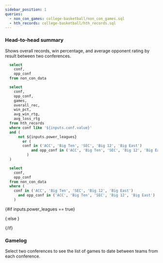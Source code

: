 ```yaml
---
sidebar_position: 1
queries: 
  - non_con_games: college-basketball/non_con_games.sql
  - hth_records: college-basketball/hth_records.sql
---
```


### Head-to-head summary

Shows overall records, win percentage, and average opponent rating by result between two conferences.

```sql confs
  select 
    conf, 
    opp_conf
  from non_con_data
```

```sql power_leagues
  select  
    conf,
    opp_conf,
    games,
    overall_rec,
    win_pct,
    avg_win_rtg,
    avg_loss_rtg
  from hth_records
  where conf like '${inputs.conf.value}'
  and (
      not ${inputs.power_leagues}
        or (
        conf in ('ACC', 'Big Ten', 'SEC', 'Big 12', 'Big East')
            and opp_conf in ('ACC', 'Big Ten', 'SEC', 'Big 12', 'Big East')
          )
  )
```

```sql confs_power_leagues
  select 
    conf, 
    opp_conf
  from non_con_data
  where (
    conf in ('ACC', 'Big Ten', 'SEC', 'Big 12', 'Big East')
      and opp_conf in ('ACC', 'Big Ten', 'SEC', 'Big 12', 'Big East')
    )
```

<Checkbox
    title="Power Leagues" 
    name=power_leagues
    defaultValue=true
/>

{#if inputs.power_leagues == true}

<Dropdown data={confs_power_leagues} name=conf value=conf defaultValue="%">
  <DropdownOption value="%" valueLabel="Conference"/>
</Dropdown>

<DataTable data={power_leagues} rows=all rowNumbers=true>
  <Column id=conf title="Conference"/>
  <Column id=opp_conf wrapTitle=true title="Opponent League"/>
  <Column id=games title="Games"/>
  <Column id=overall_rec title="Record"/>
  <Column id=win_pct fmt=pct1 contentType=bar barColor=#90EE90 backgroundColor=#f88379 title="Win %"/>
  <Column id=avg_win_rtg title="Win Rating" colGroup="AVG"/>
  <Column id=avg_loss_rtg title="Loss Rating" colGroup="AVG"/>
</DataTable>

{:else }

<Dropdown data={confs} name=conf value=conf defaultValue="%">
  <DropdownOption value="%" valueLabel="Conference"/>
</Dropdown>

<DataTable data={hth_records} rows=all rowNumbers=true>
  <Column id=conf title="Conference"/>
  <Column id=opp_conf wrapTitle=true title="Opponent League"/>
  <Column id=games title="Games"/>
  <Column id=overall_rec title="Record"/>
  <Column id=win_pct fmt=pct1 contentType=bar barColor=#90EE90 backgroundColor=#f88379 title="Win %"/>
  <Column id=avg_win_rtg title="Win Rating" colGroup="AVG"/>
  <Column id=avg_loss_rtg title="Loss Rating" colGroup="AVG"/>
</DataTable>
{/if}






### Gamelog 

Select two conferences to see the list of games to date between teams from each conference. 


<Dropdown data={confs} name=conf value=conf defaultValue="%">
  <DropdownOption value="%" valueLabel="Conference"/>
</Dropdown>

<Dropdown data={confs} name=opp_conf value=opp_conf defaultValue="%">
  <DropdownOption value="%" valueLabel="Opp Conference"/>
</Dropdown>

<DataTable data={non_con_games} rows=all rowNumbers=true>
  <Column id=date fmt=longdate title="Date"/>
  <Column id=team_with_rk title="Team"/>
  <Column id=opp_with_rk title="Opponent"/>
  <Column id=location title="Location"/>
  <Column id=score_sentence title="Result"/>
  <Column id=tempo title="Pace"/>
</DataTable>